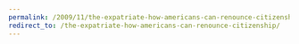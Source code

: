 ```yaml
---
permalink: /2009/11/the-expatriate-how-americans-can-renounce-citizenship/
redirect_to: /the-expatriate-how-americans-can-renounce-citizenship/
---
```

